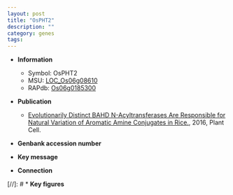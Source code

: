 ```yaml
---
layout: post
title: "OsPHT2"
description: ""
category: genes
tags: 
---
```


* **Information**  
    + Symbol: OsPHT2  
    + MSU: [LOC_Os06g08610](http://rice.plantbiology.msu.edu/cgi-bin/ORF_infopage.cgi?orf=LOC_Os06g08610)  
    + RAPdb: [Os06g0185300](http://rapdb.dna.affrc.go.jp/viewer/gbrowse_details/irgsp1?name=Os06g0185300)  

* **Publication**  
    + [Evolutionarily Distinct BAHD N-Acyltransferases Are Responsible for Natural Variation of Aromatic Amine Conjugates in Rice.](http://www.ncbi.nlm.nih.gov/pubmed?term=Evolutionarily+Distinct+BAHD+N-Acyltransferases+Are+Responsible+for+Natural+Variation+of+Aromatic+Amine+Conjugates+in+Rice.%5BTitle%5D), 2016, Plant Cell.

* **Genbank accession number**  

* **Key message**  

* **Connection**  

[//]: # * **Key figures**  



